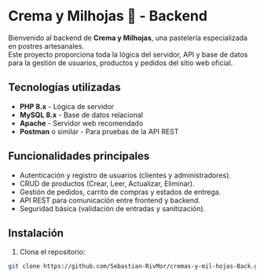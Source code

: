 # Crema y Milhojas 🥐 - Backend

Bienvenido al backend de **Crema y Milhojas**, una pastelería especializada en postres artesanales.  
Este proyecto proporciona toda la lógica del servidor, API y base de datos para la gestión de usuarios, productos y pedidos del sitio web oficial.

## Tecnologías utilizadas

- **PHP 8.x** - Lógica de servidor
- **MySQL 8.x** - Base de datos relacional
- **Apache** - Servidor web recomendado
- **Postman** o similar - Para pruebas de la API REST

## Funcionalidades principales

- Autenticación y registro de usuarios (clientes y administradores).
- CRUD de productos (Crear, Leer, Actualizar, Eliminar).
- Gestión de pedidos, carrito de compras y estados de entrega.
- API REST para comunicación entre frontend y backend.
- Seguridad básica (validación de entradas y sanitización).


## Instalación

1. Clona el repositorio:

```bash
git clone https://github.com/Sebastian-RivMor/cremas-y-mil-hojas-Back.git


